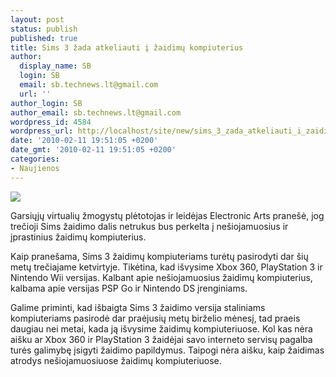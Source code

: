 ```yaml
---
layout: post
status: publish
published: true
title: Sims 3 žada atkeliauti į žaidimų kompiuterius
author:
  display_name: SB
  login: SB
  email: sb.technews.lt@gmail.com
  url: ''
author_login: SB
author_email: sb.technews.lt@gmail.com
wordpress_id: 4584
wordpress_url: http://localhost/site/new/sims_3_zada_atkeliauti_i_zaidimu_kompiuterius/
date: '2010-02-11 19:51:05 +0200'
date_gmt: '2010-02-11 19:51:05 +0200'
categories:
- Naujienos
---
```

<div class="imgright"><img src="http://t3.gstatic.com/images?q=tbn:C7r_tSrTn9FADM:http://elmundotech.files.wordpress.com/2009/02/720503_thesims3_boxart.jpg"  /></div>
<p>Garsiųjų virtualių žmogystų plėtotojas ir leidėjas Electronic Arts pranešė, jog trečioji Sims žaidimo dalis netrukus bus perkelta į nešiojamuosius ir įprastinius žaidimų kompiuterius.</p>
<p>Kaip pranešama, Sims 3 žaidimų kompiuteriams turėtų pasirodyti dar šių metų trečiajame ketvirtyje. Tikėtina, kad išvysime Xbox 360, PlayStation 3 ir Nintendo Wii versijas. Kalbant apie nešiojamuosius žaidimų kompiuterius, kalbama apie versijas PSP Go ir Nintendo DS įrenginiams.</p>
<p>Galime priminti, kad išbaigta Sims 3 žaidimo versija staliniams kompiuteriams pasirodė dar praėjusių metų birželio mėnesį, tad praeis daugiau nei metai, kada ją išvysime žaidimų kompiuteriuose. Kol kas nėra aišku ar Xbox 360 ir PlayStation 3 žaidėjai savo interneto servisų pagalba turės galimybę įsigyti žaidimo papildymus. Taipogi nėra aišku, kaip žaidimas atrodys nešiojamuosiuose žaidimų kompiuteriuose.<br /></p>

